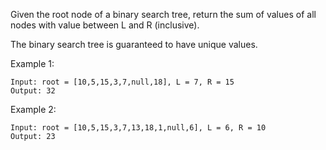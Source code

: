 Given the root node of a binary search tree, return the sum of values of all nodes with value between L and R (inclusive).

The binary search tree is guaranteed to have unique values.

 

Example 1:

```
Input: root = [10,5,15,3,7,null,18], L = 7, R = 15
Output: 32
```

Example 2:

```
Input: root = [10,5,15,3,7,13,18,1,null,6], L = 6, R = 10
Output: 23
```

